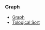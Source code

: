 ### Graph

* [Graph](https://github.com/jiangxq18/algorithms/blob/master/Introduction-of-Algorithms/graph/graph.cc)
* [Tological Sort](https://github.com/jiangxq18/algorithms/blob/master/Introduction-of-Algorithms/graph/tological_sort.cc)
